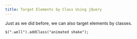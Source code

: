 ```yaml
---
title: Target Elements by Class Using jQuery
---
```

Just as we did before, we can also target elements by classes.

    $(".well").addClass("animated shake");